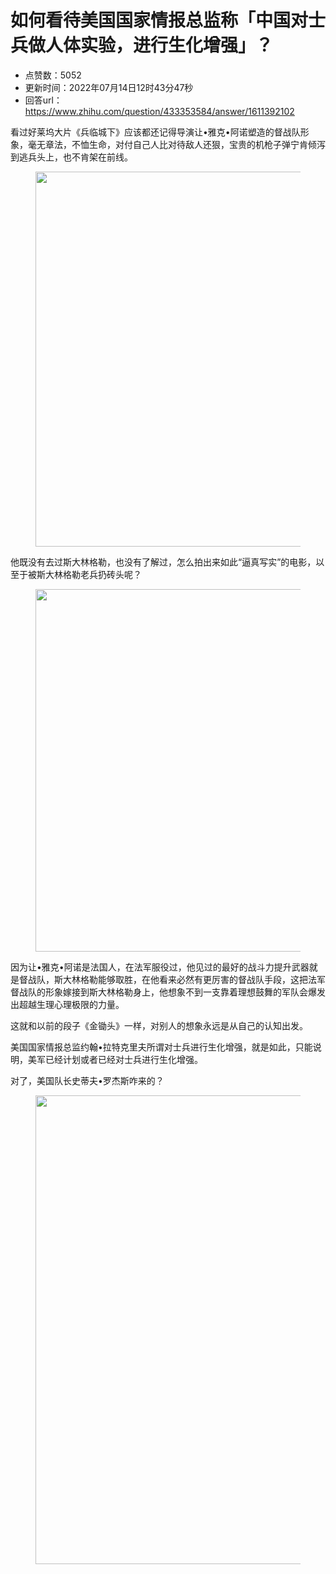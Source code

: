 # 如何看待美国国家情报总监称「中国对士兵做人体实验，进行生化增强」？
- 点赞数：5052
- 更新时间：2022年07月14日12时43分47秒
- 回答url：https://www.zhihu.com/question/433353584/answer/1611392102
<body>
 <p data-pid="eRLlUS42">看过好莱坞大片《兵临城下》应该都还记得导演让•雅克•阿诺塑造的督战队形象，毫无章法，不恤生命，对付自己人比对待敌人还狠，宝贵的机枪子弹宁肯倾泻到逃兵头上，也不肯架在前线。</p>
 <figure data-size="normal">
  <img src="https://pic1.zhimg.com/50/v2-bc90af23059057de65e8421c48e7f463_720w.jpg?source=1940ef5c" data-rawwidth="600" data-rawheight="908" data-size="normal" data-original-token="v2-f407d43b9eb139b7c5a0939602c0c548" data-default-watermark-src="https://pica.zhimg.com/50/v2-1f422f1b8035c6c2c48f3677ff4188d5_720w.jpg?source=1940ef5c" class="origin_image zh-lightbox-thumb" width="600" data-original="https://pica.zhimg.com/v2-bc90af23059057de65e8421c48e7f463_r.jpg?source=1940ef5c">
 </figure>
 <p data-pid="pshewktT">他既没有去过斯大林格勒，也没有了解过，怎么拍出来如此“逼真写实”的电影，以至于被斯大林格勒老兵扔砖头呢？</p>
 <figure data-size="normal">
  <img src="https://pica.zhimg.com/50/v2-fbbde3f1b90086dcaa00a0f3a19fd38b_720w.jpg?source=1940ef5c" data-rawwidth="580" data-rawheight="358" data-size="normal" data-original-token="v2-a4090e74f7ca20f965c5308654e344fa" data-default-watermark-src="https://picx.zhimg.com/50/v2-255b5cd5f191d36ce232d2393f4e76ca_720w.jpg?source=1940ef5c" class="origin_image zh-lightbox-thumb" width="580" data-original="https://picx.zhimg.com/v2-fbbde3f1b90086dcaa00a0f3a19fd38b_r.jpg?source=1940ef5c">
 </figure>
 <p data-pid="gkoehZld">因为让•雅克•阿诺是法国人，在法军服役过，他见过的最好的战斗力提升武器就是督战队，斯大林格勒能够取胜，在他看来必然有更厉害的督战队手段，这把法军督战队的形象嫁接到斯大林格勒身上，他想象不到一支靠着理想鼓舞的军队会爆发出超越生理心理极限的力量。</p>
 <p data-pid="UBSSBrKQ">这就和以前的段子《金锄头》一样，对别人的想象永远是从自己的认知出发。</p>
 <p data-pid="NEgSfc78">美国国家情报总监约翰•拉特克里夫所谓对士兵进行生化增强，就是如此，只能说明，美军已经计划或者已经对士兵进行生化增强。</p>
 <p data-pid="dJojhx4B">对了，美国队长史蒂夫•罗杰斯咋来的？</p>
 <figure data-size="normal">
  <img src="https://picx.zhimg.com/50/v2-eafd3b12a915109c10c4ddca5bc24b67_720w.jpg?source=1940ef5c" data-rawwidth="750" data-rawheight="498" data-size="normal" data-original-token="v2-6786e444b49a6f7617f68f82c35d4ade" data-default-watermark-src="https://picx.zhimg.com/50/v2-f55ebd0e381aaa6ce51c8eeac797570a_720w.jpg?source=1940ef5c" class="origin_image zh-lightbox-thumb" width="750" data-original="https://pic1.zhimg.com/v2-eafd3b12a915109c10c4ddca5bc24b67_r.jpg?source=1940ef5c">
 </figure>
 <p></p>
</body>